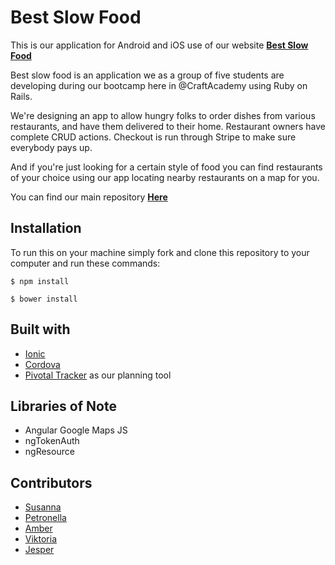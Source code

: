 # Best Slow Food

  This is our application for Android and iOS use of our website [**Best Slow Food**](https://slow-food-august.herokuapp.com/)

  Best slow food is an application we as a group of five students are developing during our bootcamp here in @CraftAcademy using Ruby on Rails.

  We're designing an app to allow hungry folks to order dishes from various restaurants, and have them delivered to their home. Restaurant owners have complete CRUD actions. Checkout is run through Stripe to make sure everybody pays up.

  And if you're just looking for a certain style of food you can find restaurants of your choice using our app locating nearby restaurants on a map for you.

  You can find our main repository [**Here**](https://github.com/CraftAcademy/sf-online-august)


## Installation

  To run this on your machine simply fork and clone this repository to your computer and run these commands:

  ```
  $ npm install
  ```
  ```
  $ bower install
  ```

## Built with

* [Ionic](https://ionic.io/)
* [Cordova](https://cordova.apache.org)
* [Pivotal Tracker](https://www.pivotaltracker.com/n/projects/1878955) as our planning tool

## Libraries of Note

* Angular Google Maps JS
* ngTokenAuth
* ngResource

## Contributors

* [Susanna](https://github.com/thesuss)
* [Petronella](https://github.com/PetronellaSimonsbacka)
* [Amber](https://github.com/AmberWilkie)
* [Viktoria](https://github.com/Blokkinen)
* [Jesper](https://github.com/JesperGreen)
